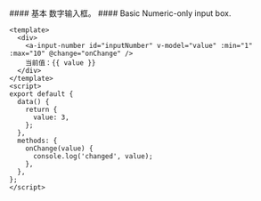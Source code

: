 <cn>
#### 基本
数字输入框。
</cn>

<us>
#### Basic
Numeric-only input box.
</us>

```vue
<template>
  <div>
    <a-input-number id="inputNumber" v-model="value" :min="1" :max="10" @change="onChange" />
    当前值：{{ value }}
  </div>
</template>
<script>
export default {
  data() {
    return {
      value: 3,
    };
  },
  methods: {
    onChange(value) {
      console.log('changed', value);
    },
  },
};
</script>
```
